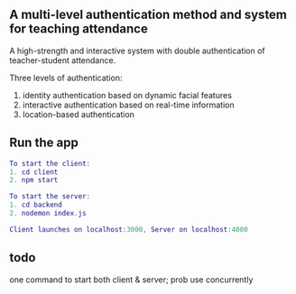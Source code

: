 ## A multi-level authentication method and system for teaching attendance 

A high-strength and interactive system with double authentication of teacher-student attendance. 

Three levels of authentication:
1.	identity authentication based on dynamic facial features 
2.	interactive authentication based on real-time information
3.	location-based authentication


## Run the app

```lua
To start the client:
1. cd client
2. npm start

To start the server:
1. cd backend
2. nodemon index.js

Client launches on localhost:3000, Server on localhost:4000
```
## todo
one command to start both client & server; prob use concurrently 
